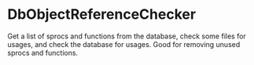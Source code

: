 DbObjectReferenceChecker
========================

Get a list of sprocs and functions from the database, check some files for usages, and check the database for usages.
Good for removing unused sprocs and functions.